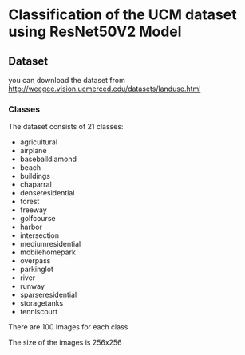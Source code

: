# Classification of the UCM dataset using ResNet50V2 Model

## Dataset
you can download the dataset from http://weegee.vision.ucmerced.edu/datasets/landuse.html

### Classes
The dataset consists of 21 classes: 
- agricultural
- airplane
- baseballdiamond
- beach
- buildings
- chaparral
- denseresidential
- forest
- freeway
- golfcourse
- harbor
- intersection
- mediumresidential
- mobilehomepark
- overpass
- parkinglot
- river
- runway
- sparseresidential
- storagetanks
- tenniscourt

There are 100 Images for each class

The size of the images is 256x256

